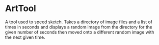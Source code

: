 # ArtTool
A tool used to speed sketch.
Takes a directory of image files and a list of times in seconds and displays a random image from the directory for the given number of seconds then moved onto a different random image with the next given time.
